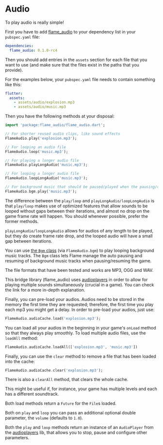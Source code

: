 # Audio

To play audio is really simple!

First you have to add [flame_audio](https://github.com/flame-engine/flame_audio) to your dependency
list in your `pubspec.yaml` file:

```yaml
dependencies:
  flame_audio: 0.1.0-rc4
```

Then you should add entries in the `assets` section for each file that you want to use (and make
sure that the files exist in the paths that you provide).

For the examples below, your `pubspec.yaml` file needs to contain something like this:

```yaml
flutter:
  assets:
    - assets/audio/explosion.mp3
    - assets/audio/music.mp3
```

Then you have the following methods at your disposal:

```dart
import 'package:flame_audio/flame_audio.dart';

// For shorter reused audio clips, like sound effects
FlameAudio.play('explosion.mp3');

// For looping an audio file
FlameAudio.loop('music.mp3');

// For playing a longer audio file
FlameAudio.playLongAudio('music.mp3');

// For looping a longer audio file
FlameAudio.loopLongAudio('music.mp3');

// For background music that should be paused/played when the pausing/resuming the game
FlameAudio.bgm.play('music.mp3');
```

The difference between the `play/loop` and `playLongAudio/loopLongAudio` is that `play/loop` makes
use of optimized features that allow sounds to be looped without gaps between their iterations, and
almost no drop on the game frame rate will happen. You should whenever possible, prefer the former
methods.

`playLongAudio/loopLongAudio` allows for audios of any length to be played, but they do create frame
rate drop, and the looped audio will have a small gap between iterations.

You can use [the `Bgm` class](bgm.md) (via `FlameAudio.bgm`) to play looping background music
tracks. The `Bgm` class lets Flame manage the auto pausing and resuming of background music tracks
when pausing/resuming the game.

The file formats that have been tested and works are MP3, OGG and WAV.

This bridge library (flame_audio) uses [audioplayers](https://github.com/luanpotter/audioplayer) in
order to allow for playing multiple sounds simultaneously (crucial in a game). You can check the
link for a more in-depth explanation.

Finally, you can pre-load your audios. Audios need to be stored in the memory the first time they
are requested; therefore, the first time you play each mp3 you might get a delay. In order to
pre-load your audios, just use:

```dart
FlameAudio.audioCache.load('explosion.mp3');
```

You can load all your audios in the beginning in your game's `onLoad` method so that they always
play smoothly. To load multiple audio files, use the `loadAll` method:

```dart
FlameAudio.audioCache.loadAll(['explosion.mp3', 'music.mp3'])
```

Finally, you can use the `clear` method to remove a file that has been loaded into the cache:

```dart
FlameAudio.audioCache.clear('explosion.mp3');
```

There is also a `clearAll` method, that clears the whole cache.

This might be useful if, for instance, your game has multiple levels and each has a different
soundtrack.

Both load methods return a `Future` for the `File`s loaded.

Both on `play` and `loop` you can pass an additional optional double parameter, the `volume`
(defaults to `1.0`).

Both the `play` and `loop` methods return an instance of an `AudioPlayer` from the
[audioplayers](https://github.com/luanpotter/audioplayer) lib, that allows you to stop, pause and
configure other parameters.
